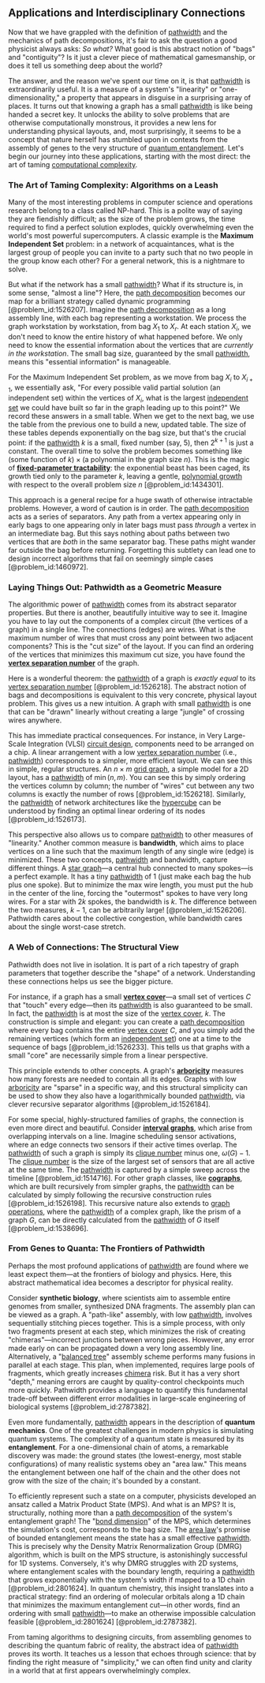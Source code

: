 ## Applications and Interdisciplinary Connections

Now that we have grappled with the definition of [pathwidth](@article_id:272711) and the mechanics of path decompositions, it's fair to ask the question a good physicist always asks: *So what?* What good is this abstract notion of "bags" and "contiguity"? Is it just a clever piece of mathematical gamesmanship, or does it tell us something deep about the world?

The answer, and the reason we've spent our time on it, is that [pathwidth](@article_id:272711) is extraordinarily useful. It is a measure of a system's "linearity" or "one-dimensionality," a property that appears in disguise in a surprising array of places. It turns out that knowing a graph has a small [pathwidth](@article_id:272711) is like being handed a secret key. It unlocks the ability to solve problems that are otherwise computationally monstrous, it provides a new lens for understanding physical layouts, and, most surprisingly, it seems to be a concept that nature herself has stumbled upon in contexts from the assembly of genes to the very structure of [quantum entanglement](@article_id:136082). Let's begin our journey into these applications, starting with the most direct: the art of taming [computational complexity](@article_id:146564).

### The Art of Taming Complexity: Algorithms on a Leash

Many of the most interesting problems in computer science and operations research belong to a class called NP-hard. This is a polite way of saying they are fiendishly difficult; as the size of the problem grows, the time required to find a perfect solution explodes, quickly overwhelming even the world's most powerful supercomputers. A classic example is the **Maximum Independent Set** problem: in a network of acquaintances, what is the largest group of people you can invite to a party such that no two people in the group know each other? For a general network, this is a nightmare to solve.

But what if the network has a small [pathwidth](@article_id:272711)? What if its structure is, in some sense, "almost a line"? Here, the [path decomposition](@article_id:272363) becomes our map for a brilliant strategy called dynamic programming [@problem_id:1526207]. Imagine the [path decomposition](@article_id:272363) as a long assembly line, with each bag representing a workstation. We process the graph workstation by workstation, from bag $X_1$ to $X_r$. At each station $X_i$, we don't need to know the entire history of what happened before. We only need to know the essential information about the vertices that are *currently in the workstation*. The small bag size, guaranteed by the small [pathwidth](@article_id:272711), means this "essential information" is manageable.

For the Maximum Independent Set problem, as we move from bag $X_i$ to $X_{i+1}$, we essentially ask, "For every possible valid partial solution (an independent set) within the vertices of $X_i$, what is the largest [independent set](@article_id:264572) we could have built so far in the graph leading up to this point?" We record these answers in a small table. When we get to the next bag, we use the table from the previous one to build a new, updated table. The size of these tables depends exponentially on the bag size, but that's the crucial point: if the [pathwidth](@article_id:272711) $k$ is a small, fixed number (say, 5), then $2^{k+1}$ is just a constant. The overall time to solve the problem becomes something like $(\text{some function of } k) \times (\text{a polynomial in the graph size } n)$. This is the magic of **[fixed-parameter tractability](@article_id:274662)**: the exponential beast has been caged, its growth tied only to the parameter $k$, leaving a gentle, [polynomial growth](@article_id:176592) with respect to the overall problem size $n$ [@problem_id:1434301].

This approach is a general recipe for a huge swath of otherwise intractable problems. However, a word of caution is in order. The [path decomposition](@article_id:272363) acts as a series of separators. Any path from a vertex appearing only in early bags to one appearing only in later bags must pass *through* a vertex in an intermediate bag. But this says nothing about paths between two vertices that are *both* in the same separator bag. These paths might wander far outside the bag before returning. Forgetting this subtlety can lead one to design incorrect algorithms that fail on seemingly simple cases [@problem_id:1460972].

### Laying Things Out: Pathwidth as a Geometric Measure

The algorithmic power of [pathwidth](@article_id:272711) comes from its abstract separator properties. But there is another, beautifully intuitive way to see it. Imagine you have to lay out the components of a complex circuit (the vertices of a graph) in a single line. The connections (edges) are wires. What is the maximum number of wires that must cross any point between two adjacent components? This is the "cut size" of the layout. If you can find an ordering of the vertices that minimizes this maximum cut size, you have found the **[vertex separation number](@article_id:273167)** of the graph.

Here is a wonderful theorem: the [pathwidth](@article_id:272711) of a graph is *exactly equal* to its [vertex separation number](@article_id:273167) [@problem_id:1526218]. The abstract notion of bags and decompositions is equivalent to this very concrete, physical layout problem. This gives us a new intuition. A graph with small [pathwidth](@article_id:272711) is one that can be "drawn" linearly without creating a large "jungle" of crossing wires anywhere.

This has immediate practical consequences. For instance, in Very Large-Scale Integration (VLSI) [circuit design](@article_id:261128), components need to be arranged on a chip. A linear arrangement with a low [vertex separation number](@article_id:273167) (i.e., [pathwidth](@article_id:272711)) corresponds to a simpler, more efficient layout. We can see this in simple, regular structures. An $n \times m$ [grid graph](@article_id:275042), a simple model for a 2D layout, has a [pathwidth](@article_id:272711) of $\min(n, m)$. You can see this by simply ordering the vertices column by column; the number of "wires" cut between any two columns is exactly the number of rows [@problem_id:1526218]. Similarly, the [pathwidth](@article_id:272711) of network architectures like the [hypercube](@article_id:273419) can be understood by finding an optimal linear ordering of its nodes [@problem_id:1526173].

This perspective also allows us to compare [pathwidth](@article_id:272711) to other measures of "linearity." Another common measure is **bandwidth**, which aims to place vertices on a line such that the maximum length of any single wire (edge) is minimized. These two concepts, [pathwidth](@article_id:272711) and bandwidth, capture different things. A [star graph](@article_id:271064)—a central hub connected to many spokes—is a perfect example. It has a tiny [pathwidth](@article_id:272711) of 1 (just make each bag the hub plus one spoke). But to minimize the max wire length, you must put the hub in the center of the line, forcing the "outermost" spokes to have very long wires. For a star with $2k$ spokes, the bandwidth is $k$. The difference between the two measures, $k-1$, can be arbitrarily large! [@problem_id:1526206]. Pathwidth cares about the collective congestion, while bandwidth cares about the single worst-case stretch.

### A Web of Connections: The Structural View

Pathwidth does not live in isolation. It is part of a rich tapestry of graph parameters that together describe the "shape" of a network. Understanding these connections helps us see the bigger picture.

For instance, if a graph has a small **[vertex cover](@article_id:260113)**—a small set of vertices $C$ that "touch" every edge—then its [pathwidth](@article_id:272711) is also guaranteed to be small. In fact, the [pathwidth](@article_id:272711) is at most the size of the [vertex cover](@article_id:260113), $k$. The construction is simple and elegant: you can create a [path decomposition](@article_id:272363) where every bag contains the entire [vertex cover](@article_id:260113) $C$, and you simply add the remaining vertices (which form an [independent set](@article_id:264572)) one at a time to the sequence of bags [@problem_id:1526233]. This tells us that graphs with a small "core" are necessarily simple from a linear perspective.

This principle extends to other concepts. A graph's **[arboricity](@article_id:263816)** measures how many forests are needed to contain all its edges. Graphs with low [arboricity](@article_id:263816) are "sparse" in a specific way, and this structural simplicity can be used to show they also have a logarithmically bounded [pathwidth](@article_id:272711), via clever recursive separator algorithms [@problem_id:1526184].

For some special, highly-structured families of graphs, the connection is even more direct and beautiful. Consider **[interval graphs](@article_id:135943)**, which arise from overlapping intervals on a line. Imagine scheduling sensor activations, where an edge connects two sensors if their active times overlap. The [pathwidth](@article_id:272711) of such a graph is simply its [clique number](@article_id:272220) minus one, $\omega(G)-1$. The [clique number](@article_id:272220) is the size of the largest set of sensors that are all active at the same time. The [pathwidth](@article_id:272711) is captured by a simple sweep across the timeline [@problem_id:1514716]. For other graph classes, like **[cographs](@article_id:267168)**, which are built recursively from simpler graphs, the [pathwidth](@article_id:272711) can be calculated by simply following the recursive construction rules [@problem_id:1526198]. This recursive nature also extends to [graph operations](@article_id:263346), where the [pathwidth](@article_id:272711) of a complex graph, like the prism of a graph $G$, can be directly calculated from the [pathwidth](@article_id:272711) of $G$ itself [@problem_id:1538696].

### From Genes to Quanta: The Frontiers of Pathwidth

Perhaps the most profound applications of [pathwidth](@article_id:272711) are found where we least expect them—at the frontiers of biology and physics. Here, this abstract mathematical idea becomes a descriptor for physical reality.

Consider **synthetic biology**, where scientists aim to assemble entire genomes from smaller, synthesized DNA fragments. The assembly plan can be viewed as a graph. A "path-like" assembly, with low [pathwidth](@article_id:272711), involves sequentially stitching pieces together. This is a simple process, with only two fragments present at each step, which minimizes the risk of creating "chimeras"—incorrect junctions between wrong pieces. However, any error made early on can be propagated down a very long assembly line. Alternatively, a "[balanced tree](@article_id:265480)" assembly scheme performs many fusions in parallel at each stage. This plan, when implemented, requires large pools of fragments, which greatly increases [chimera](@article_id:265723) risk. But it has a very short "depth," meaning errors are caught by quality-control checkpoints much more quickly. Pathwidth provides a language to quantify this fundamental trade-off between different error modalities in large-scale engineering of biological systems [@problem_id:2787382].

Even more fundamentally, [pathwidth](@article_id:272711) appears in the description of **quantum mechanics**. One of the greatest challenges in modern physics is simulating quantum systems. The complexity of a quantum state is measured by its **entanglement**. For a one-dimensional chain of atoms, a remarkable discovery was made: the ground states (the lowest-energy, most stable configurations) of many realistic systems obey an "area law." This means the entanglement between one half of the chain and the other does not grow with the size of the chain; it's bounded by a constant.

To efficiently represent such a state on a computer, physicists developed an ansatz called a Matrix Product State (MPS). And what is an MPS? It is, structurally, nothing more than a [path decomposition](@article_id:272363) of the system's entanglement graph! The "[bond dimension](@article_id:144310)" of the MPS, which determines the simulation's cost, corresponds to the bag size. The [area law](@article_id:145437)'s promise of bounded entanglement means the state has a small effective [pathwidth](@article_id:272711). This is precisely why the Density Matrix Renormalization Group (DMRG) algorithm, which is built on the MPS structure, is astonishingly successful for 1D systems. Conversely, it's why DMRG struggles with 2D systems, where entanglement scales with the boundary length, requiring a [pathwidth](@article_id:272711) that grows exponentially with the system's width if mapped to a 1D chain [@problem_id:2801624]. In quantum chemistry, this insight translates into a practical strategy: find an ordering of molecular orbitals along a 1D chain that minimizes the maximum entanglement cut—in other words, find an ordering with small [pathwidth](@article_id:272711)—to make an otherwise impossible calculation feasible [@problem_id:2801624] [@problem_id:2787382].

From taming algorithms to designing circuits, from assembling genomes to describing the quantum fabric of reality, the abstract idea of [pathwidth](@article_id:272711) proves its worth. It teaches us a lesson that echoes through science: that by finding the right measure of "simplicity," we can often find unity and clarity in a world that at first appears overwhelmingly complex.